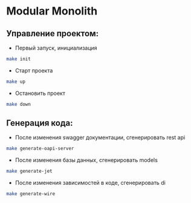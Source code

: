 # Modular Monolith

## Управление проектом:

- Первый запуск, инициализация
```sh
make init
```

- Старт проекта
```sh
make up
```

- Остановить проект
```sh
make down
```

## Генерация кода:

- После изменения swagger документации, сгенерировать rest api
```sh
make generate-oapi-server
```

- После изменения базы данных, сгенерировать models
```sh
make generate-jet
```

- После изменения зависимостей в коде, сгенерировать di
```sh
make generate-wire
```

